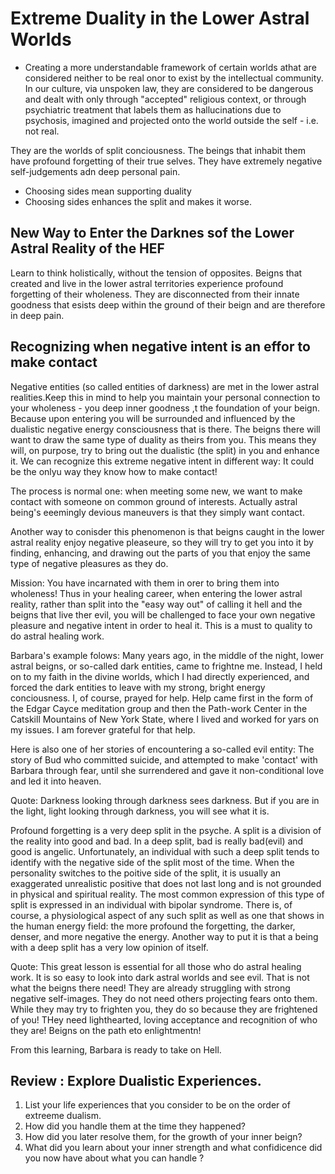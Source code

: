 # Extreme Duality in the Lower Astral Worlds

* Creating a more understandable framework of certain worlds athat  are considered neither to be real onor to exist by the intellectual community. In our culture, via unspoken law, they are considered to be dangerous and dealt with only through "accepted" religious context, or through psychiatric treatment  that labels them as hallucinations due to psychosis, imagined and projected onto the world outside the self - i.e. not real.

They are the worlds of split conciousness. The beings that inhabit them have profound forgetting of their true selves. They have extremely negative self-judgements adn deep personal pain.

* Choosing sides mean supporting duality
* Choosing sides enhances the split and makes it worse.

## New Way to Enter the Darknes sof the Lower Astral Reality of the HEF

Learn to think holistically, without the tension of opposites. Beigns that created and live in the lower astral territories experience profound forgetting of their wholeness. They are disconnected from their innate goodness that esists deep within the ground of their beign and are therefore in deep pain.

## Recognizing when negative intent is an effor to make contact

Negative entities (so called entities of darkness) are met in the lower astral realities.Keep this in mind to help you maintain your personal connection to your wholeness - you deep inner goodness ,t the foundation of your beign. Because upon entering you will be surrounded and influenced by the dualistic negative energy consciousness that is there. The beigns there will want to draw the same type of duality as theirs from you. This means they will, on purpose, try to bring out the dualistic (the split) in you and enhance it.
We can recognize this extreme negative intent in different way:  It could be the onlyu way they know how to make contact!

The process is normal one: when meeting some new, we want to make contact with someone on common ground of interests. Actually astral being's eeemingly devious maneuvers is that they simply want contact.

Another way to conisder this phenomenon is that beigns caught in the lower astral reality enjoy negative pleaseure, so they will try to get you into it by finding, enhancing, and drawing out the parts of you that enjoy the same type of negative pleasures as they do.

Mission: You have incarnated with them in orer to bring them into wholeness!
Thus in your healing career, when entering the lower astral reality, rather than split into the "easy way out" of calling it hell and the beigns that live ther evil, you will be challenged to face your own negative pleasure and negative intent in order to heal it. This is a must to quality to do astral healing work.

Barbara's example folows: Many years ago, in the middle of the night, lower astral beigns, or so-called dark entities, came to frightne me. Instead, I held on to my faith in the divine worlds, which I had directly experienced, and forced the dark entities to leave with my strong, bright energy conciousness. I, of course, prayed for help. Help came first in the form of the Edgar Cayce meditation group and then the Path-work Center in the Catskill Mountains of New York State, where I lived and worked for yars on my issues. I am forever grateful for that help.

Here is also one of her stories of encountering a so-called evil entity: The story of Bud who committed suicide, and attempted to make 'contact' with Barbara through fear, until she surrendered and gave it non-conditional love and led it into heaven.

Quote: Darkness looking through darkness sees darkness. But if you are in the light, light looking through darkness, you will see what it is.

Profound forgetting is a very deep split in the psyche. A split is a division of the reality into good and bad. In a deep split, bad is really bad(evil) and good is angelic. Unfortunately, an individual with such a deep split tends to identify with the negative side of the split most of the time. When the personality switches to the poitive side of the split, it is usually an exaggerated unrealistic positive that does not last long and is not grounded in physical and spiritual reality. The most common expression of this type of split is expressed in an individual with bipolar syndrome. There is, of course, a physiological aspect of any such split as well as one that shows in the human energy field: the more profound the forgetting, the darker, denser, and more negative the energy. Another way to put it is that a being with a deep split has a very low opinion of itself.

Quote: This great lesson is essential for all those who do astral healing work. It is so easy to look into dark astral worlds and see evil. That is not what the beigns there need! They are already struggling with strong negative self-images. They do not need  others projecting fears onto them. While they may try to frighten you, they do so because they are frightened of you! THey need lighthearted, loving acceptance and recognition of who they are! Beigns on the path eto enlightmentn!

From this learning, Barbara is ready to take on Hell.



## Review : Explore Dualistic Experiences.

1. List your life experiences that you consider to be on the order of extreeme dualism.
2. How did you handle them at the time they happened?
3. How did you later resolve them, for the growth of your inner beign?
4. What did you learn about your inner strength and what confidicence did you now have about what you can handle ?

